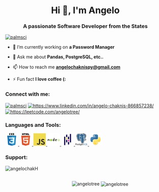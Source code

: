 <h1 align="center">Hi 👋, I'm Angelo</h1>
<h3 align="center">A passionate Software Developer from the States</h3>

<p align="left"> <a href="https://twitter.com/palmsci" target="blank"><img src="https://img.shields.io/twitter/follow/palmsci?logo=twitter&style=for-the-badge" alt="palmsci" /></a> </p>

- 🔭 I’m currently working on **a Password Manager**

- 💬 Ask me about **Pandas, PostgreSQL, etc..**

- 📫 How to reach me **angelochaknispy@gmail.com**

- ⚡ Fun fact **I love coffee (:**

<h3 align="left">Connect with me:</h3>
<p align="left">
<a href="https://twitter.com/palmsci" target="blank"><img align="center" src="https://raw.githubusercontent.com/rahuldkjain/github-profile-readme-generator/master/src/images/icons/Social/twitter.svg" alt="palmsci" height="30" width="40" /></a>
<a href="https://linkedin.com/in/https://www.linkedin.com/in/angelo-chaknis-866857238/" target="blank"><img align="center" src="https://raw.githubusercontent.com/rahuldkjain/github-profile-readme-generator/master/src/images/icons/Social/linked-in-alt.svg" alt="https://www.linkedin.com/in/angelo-chaknis-866857238/" height="30" width="40" /></a>
<a href="https://www.leetcode.com/https://leetcode.com/angelotree/" target="blank"><img align="center" src="https://raw.githubusercontent.com/rahuldkjain/github-profile-readme-generator/master/src/images/icons/Social/leet-code.svg" alt="https://leetcode.com/angelotree/" height="30" width="40" /></a>
</p>

<h3 align="left">Languages and Tools:</h3>
<p align="left"> <a href="https://www.w3schools.com/css/" target="_blank" rel="noreferrer"> <img src="https://raw.githubusercontent.com/devicons/devicon/master/icons/css3/css3-original-wordmark.svg" alt="css3" width="40" height="40"/> </a> <a href="https://www.w3.org/html/" target="_blank" rel="noreferrer"> <img src="https://raw.githubusercontent.com/devicons/devicon/master/icons/html5/html5-original-wordmark.svg" alt="html5" width="40" height="40"/> </a> <a href="https://developer.mozilla.org/en-US/docs/Web/JavaScript" target="_blank" rel="noreferrer"> <img src="https://raw.githubusercontent.com/devicons/devicon/master/icons/javascript/javascript-original.svg" alt="javascript" width="40" height="40"/> </a> <a href="https://nodejs.org" target="_blank" rel="noreferrer"> <img src="https://raw.githubusercontent.com/devicons/devicon/master/icons/nodejs/nodejs-original-wordmark.svg" alt="nodejs" width="40" height="40"/> </a> <a href="https://pandas.pydata.org/" target="_blank" rel="noreferrer"> <img src="https://raw.githubusercontent.com/devicons/devicon/2ae2a900d2f041da66e950e4d48052658d850630/icons/pandas/pandas-original.svg" alt="pandas" width="40" height="40"/> </a> <a href="https://www.postgresql.org" target="_blank" rel="noreferrer"> <img src="https://raw.githubusercontent.com/devicons/devicon/master/icons/postgresql/postgresql-original-wordmark.svg" alt="postgresql" width="40" height="40"/> </a> <a href="https://www.python.org" target="_blank" rel="noreferrer"> <img src="https://raw.githubusercontent.com/devicons/devicon/master/icons/python/python-original.svg" alt="python" width="40" height="40"/> </a> </p>

<h3 align="left">Support:</h3>
<p><a href="https://www.buymeacoffee.com/angelochakH"> <img align="left" src="https://cdn.buymeacoffee.com/buttons/v2/default-yellow.png" height="50" width="210" alt="angelochakH" /></a></p><br><br>

<p><img align="left" src="https://github-readme-stats.vercel.app/api/top-langs?username=angelotree&show_icons=true&locale=en&layout=compact" alt="angelotree" /></p>

<p>&nbsp;<img align="center" src="https://github-readme-stats.vercel.app/api?username=angelotree&show_icons=true&locale=en" alt="angelotree" /></p>

